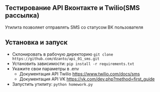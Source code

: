 ## Тестирование API Вконтакте и Twilio(SMS рассылка)
Утилита позволяет отправлять SMS со статусом ВК пользователя 

## Установка и запуск
- Склонировать в рабочую директорию `git clone https://github.com/dzanto/api_01_sms.git`
- Установить зависимости: `pip install -r requirements.txt`
- Укажите свои параметры в .env
    - Документация API Twilio https://www.twilio.com/docs/sms
    - Документация API VK https://vk.com/dev.php?method=first_guide
- Запустить утилиту: `python homework.py`
